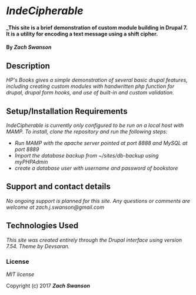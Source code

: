 # _IndeCipherable_

#### _This site is a brief demonstration of custom module building in Drupal 7.  It is a utility for encoding a text message using a shift cipher.  

#### By _**Zach Swanson**_

## Description

_HP's Books gives a simple demonstration of several basic drupal features, including creating custom modules with handwritten php function for drupal, drupal form hooks, and use of built-in and custom validation._

## Setup/Installation Requirements

_IndeCipherable is currently only configured to be run on a local host with MAMP.  To install, clone the repository and run the following steps:_

* _Run MAMP with the apache server pointed at port 8888 and MySQL at port 8889_
* _Import the database backup from ~/sites/db-backup using myPHPAdmin_
* _create a database user with username and password of bookstore_


## Support and contact details

_No ongoing support is planned for this site.  Any questions or comments are welcome at zach.j.swanson@gmail.com_

## Technologies Used

_This site was created entirely through the Drupal interface using version 7.54.  Theme by Devsaran._

### License

*MIT license*

Copyright (c) 2017 **_Zach Swanson_**
